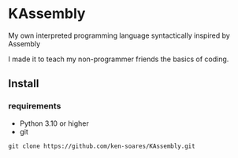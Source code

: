 # KAssembly
My own interpreted programming language syntactically inspired by Assembly

I made it to teach my non-programmer friends the basics of coding.

## Install 

### requirements
- Python 3.10 or higher
- git

```
git clone https://github.com/ken-soares/KAssembly.git
```
